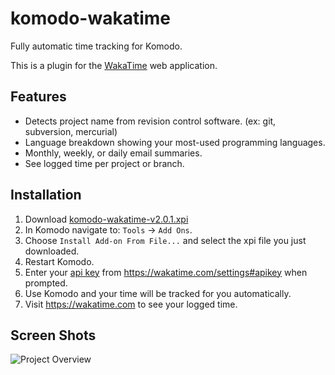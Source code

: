 komodo-wakatime
===============

Fully automatic time tracking for Komodo.

This is a plugin for the [WakaTime](https://wakatime.com) web application.

Features
--------

* Detects project name from revision control software. (ex: git, subversion, mercurial)
* Language breakdown showing your most-used programming languages.
* Monthly, weekly, or daily email summaries.
* See logged time per project or branch.

Installation
------------

1. Download [komodo-wakatime-v2.0.1.xpi](https://github.com/wakatime/komodo-wakatime/releases/download/2.0.1/komodo-wakatime-v2.0.1.xpi)
2. In Komodo navigate to: `Tools` -> `Add Ons`.
3. Choose `Install Add-on From File...` and select the xpi file you just downloaded.
4. Restart Komodo.
5. Enter your [api key](https://wakatime.com/settings#apikey) from https://wakatime.com/settings#apikey when prompted.
6. Use Komodo and your time will be tracked for you automatically.
7. Visit https://wakatime.com to see your logged time.

Screen Shots
------------

![Project Overview](https://wakatime.com/static/img/ScreenShots/ScreenShot-2014-10-29.png)
